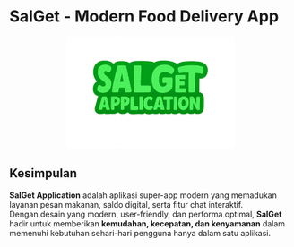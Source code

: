 # SalGet - Modern Food Delivery App

<p align="center">
  <img src="Asset/SalGet-Application.png" alt="SalGet Logo" width="300"/>
</p>

## Kesimpulan

**SalGet Application** adalah aplikasi super-app modern yang memadukan layanan pesan makanan, saldo digital, serta fitur chat interaktif.  
Dengan desain yang modern, user-friendly, dan performa optimal, **SalGet** hadir untuk memberikan **kemudahan, kecepatan, dan kenyamanan** dalam memenuhi kebutuhan sehari-hari pengguna hanya dalam satu aplikasi.
